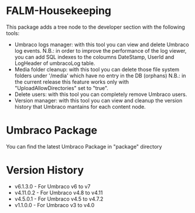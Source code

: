 FALM-Housekeeping
=================

This package adds a tree node to the developer section with the following tools:
- Umbraco logs manager: with this tool you can view and delete Umbraco log events.
N.B.: in order to improve the performance of the log viewer, you can add SQL indexes to the coloumns DateStamp, UserId and LogHeader of umbracoLog table.
- Media folder cleanup: with this tool you can delete those file system folders under '/media' which have no entry in the DB (orphans)
N.B.: in the current release this feature works only with "UploadAllowDirectories" set to "true".
- Delete users: with this tool you can completely remove Umbraco users.
- Version manager: with this tool you can view and cleanup the version history that Umbraco mantains for each content node.

Umbraco Package
=================
You can find the latest Umbraco Package in "package" directory

Version History
=================
- v6.1.3.0   - For Umbraco v6 to v7
- v4.11.0.2  - For Umbraco v4.8 to v4.11
- v4.5.0.1   - For Umbraco v4.5 to v4.7.2
- v1.1.0.0   - For Umbraco v3 to v4.0